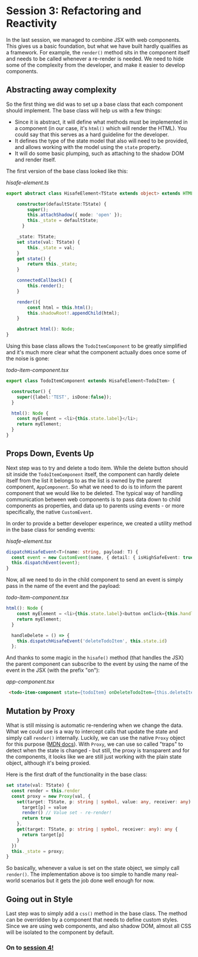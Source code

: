 # Session 3: Refactoring and Reactivity

In the last session, we managed to combine JSX with web components. This gives us a basic foundation, but what we have built hardly qualifies as a framework. For example, the `render()` method sits in the component itself and needs to be called whenever a re-render is needed. We need to hide some of the complexity from the developer, and make it easier to develop components.

## Abstracting away complexity

So the first thing we did was to set up a base class that each component should implement. The base class will help us with a few things:
 - Since it is abstract, it will define what methods must be implemented in a component (in our case, it's `html()` which will render the HTML). You could say that this serves as a hard guideline for the developer.
 - It defines the type of the state model that also will need to be provided, and allows working with the model using the `state` property.
 - It will do some basic plumping, such as attaching to the shadow DOM and render itself. 

The first version of the base class looked like this:

*hisafe-element.ts*
```ts
export abstract class HisafeElement<TState extends object> extends HTMLElement {

    constructor(defaultState:TState) {
        super();
        this.attachShadow({ mode: 'open' });
        this._state = defaultState;
      }

    _state: TState;
    set state(val: TState) {
        this._state = val;
    }
    get state() {
        return this._state;
    }

    connectedCallback() {
        this.render();
    }

    render(){
        const html = this.html();
        this.shadowRoot!.appendChild(html);
    }

    abstract html(): Node;
}
```

Using this base class allows the `TodoItemComponent` to be greatly simplified and it's much more clear what the component actually does once some of the noise is gone:

*todo-item-component.tsx*
```ts
export class TodoItemComponent extends HisafeElement<TodoItem> {

  constructor() {
    super({label:'TEST', isDone:false});
  }

  html(): Node {
    const myElement = <li>{this.state.label}</li>;
    return myElement;
  }
}
```

## Props Down, Events Up

Next step was to try and delete a todo item. While the delete button should sit inside the `TodoItemComponent` itself, the component can hardly delete itself from the list it belongs to as the list is owned by the parent component, `AppComponent`. So what we need to do is to inform the parent component that we would like to be deleted. The typical way of handling communication between web components is to pass data down to child components as properties, and data up to parents using events - or more specifically, the native `CustomEvent`.

In order to provide a better developer experince, we created a utility method in the base class for sending events:

*hisafe-element.tsx*
```ts
dispatchHisafeEvent<T>(name: string, payload: T) {
  const event = new CustomEvent(name, { detail: { isHighSafeEvent: true, payload }, composed: true });
  this.dispatchEvent(event);
}
```

Now, all we need to do in the child component to send an event is simply pass in the name of the event and the payload:

*todo-item-component.tsx*
```ts
html(): Node {
    const myElement = <li>{this.state.label}<button onClick={this.handleDelete}>X</button></li>;
    return myElement;
  }

  handleDelete = () => {
    this.dispatchHisafeEvent('deleteTodoItem', this.state.id)
  };
```

And thanks to some magic in the `hisafe()` method (that handles the JSX) the parent component can subscribe to the event by using the name of the event in the JSX (with the prefix "on"):

*app-component.tsx*
```html
 <todo-item-component state={todoItem} onDeleteTodoItem={this.deleteItem} />
 ```

## Mutation by Proxy

What is still missing is automatic re-rendering when we change the data. What we could use is a way to intercept calls that update the state and simply call `render()` internally. Luckily, we can use the native `Proxy` object for this purpose ([MDN docs](https://developer.mozilla.org/en-US/docs/Web/JavaScript/Reference/Global_Objects/Proxy)). With `Proxy`, we can use so called "traps" to detect when the state is changed - but still, the proxy is transparent and for the components, it looks like we are still just working with the plain state object, although it's being proxied.

Here is the first draft of the functionality in the base class:

```ts
set state(val: TState) {
  const render = this.render
  const proxy = new Proxy(val, {
    set(target: TState, p: string | symbol, value: any, receiver: any): boolean {
      target[p] = value
      render() // Value set - re-render!
      return true
    },
    get(target: TState, p: string | symbol, receiver: any): any {
      return target[p]
    }
  })
  this._state = proxy;
}
```

So basically, whenever a value is set on the state object, we simply call `render()`. The implementation above is too simple to handle many real-world scenarios but it gets the job done well enough for now.

## Going out in Style

Last step was to simply add a `css()` method in the base class. The method can be overridden by a component that needs to define custom styles. Since we are using web components, and also shadow DOM, almost all CSS will be isolated to the component by default.

### On to [session 4!](session-4.md)
